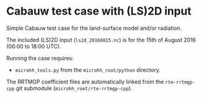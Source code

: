 # Cabauw test case with (LS)2D input
Simple Cabauw test case for the land-surface model and/or radiation.

The included (LS)2D input (`ls2d_20160815.nc`) is for the 15th of August 2016 (06:00 to 18:00 UTC).

Running the case requires:
- `microhh_tools.py` from the `microhh_root/python` directory.

The RRTMGP coefficient files are automatically linked from the `rte-rrtmgp-cpp` git submodule (`microhh_root/rte-rrtmgp-cpp`).
